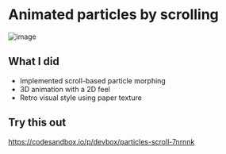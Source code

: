 # Animated particles by scrolling

![image](../docs/particle_scroll.gif)

## What I did

- Implemented scroll-based particle morphing
- 3D animation with a 2D feel
- Retro visual style using paper texture

## Try this out

https://codesandbox.io/p/devbox/particles-scroll-7nrnnk
